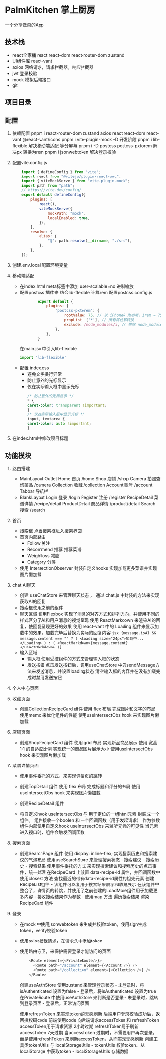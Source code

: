 #  PalmKitchen 掌上厨房
一个分享做菜的App

## 技术栈
- react全家桶
    react react-dom react-router-dom zustand
- UI组件库 react-vant
- axios 网络请求，请求拦截器，响应拦截器
- jwt 登录校验
- mock 模拟后端接口
- git 

## 项目目录


## 配置
1. 依赖配置
    pnpm i react-router-dom zustand axios react react-dom react-vant @react-vant/icons
    pnpm i vite-plugin-mock -D 开发阶段
    pnpm i lib-flexible  解决移动端适配 等分屏幕
    pnpm i -D postcss postcss-pxtorem  解决px 转换为rem
    pnpm i jsonwebtoken  解决登录校验

2. 配置vite.config.js
    ```js
        import { defineConfig } from "vite";
        import react from "@vitejs/plugin-react-swc";
        import { viteMockServe } from "vite-plugin-mock";
        import path from "path";
        // https://vite.dev/config/
        export default defineConfig({
            plugins: [
                react(),
                viteMockServe({
                    mockPath: "mock",
                    localEnabled: true,
                }),
            ],
            resolve: {
                alias: {
                    "@": path.resolve(__dirname, "./src"),
                },
            },
        });
    ```
3. 创建.env.local 配置环境变量

4. 移动端适配
    - 在index.html meta标签中添加   user-scalable=no  进制缩放
    - 配置postcss 插件来 结合lib-flexible 计算rem
        配置postcss.config.js
        ```js
                export default {
                    plugins: {
                        'postcss-pxtorem': {
                            rootValue: 75, // 以 iPhone6 为参考，1rem = 75px    200 / 75 = 2.6666666666666665rem
                            propList: ['*'], // 所有属性都转换
                            exclude: /node_modules/i, // 排除 node_modules 中的文件
                        },
                    },
                }
        ```
        在main.jsx 中引入lib-flexible
        ```js
        import 'lib-flexible'
        ```
    - 配置 index.css 
        - 避免文字换行异常
        - 防止意外的光标显示
        - 仅在实际输入框中显示光标
            ```css
            /* 防止意外的光标显示 */
            * {
            caret-color: transparent !important;
            }
            /* 仅在实际输入框中显示光标 */
            input, textarea {
            caret-color: auto !important;
            }
            ```

5. 在index.html中修改项目标题
     <title>掌上厨房</title>

## 功能模块
1. 路由搭建
    - MainLayout
        Outlet
            Home 首页  /home
            Shop 店铺  /shop
            Camera 拍照查询菜品  /camera
            Collection 收藏  /collection
            Account 账号  /account
        Tabbar 导航栏
    - BlankLayout
        Login 登录
            /login
        Register 注册
            /register
        RecipeDetail 菜谱详情
            /recipe/detail
        ProductDetail 商品详情
            /product/detail
        Search 搜索
            /search


2. 首页
    - 搜索框
        点击搜索框进入搜索界面
    - 首页内部路由
        - Follow 关注
        - Recommend 推荐
            推荐菜谱
        - Weightloss 减脂
        - Category 分类
    - 使用 IntersectionObserver 封装自定义hooks 实现加载更多菜谱并实现图片懒加载

3. chat Ai聊天
    - 创建 useChatStore 来管理聊天状态 ， 通过 chat.js 中封装的方法来实现获取AI的回复
    - 搜索框使用之前的组件 
    - 聊天区域
        使用Flexbox 实现了消息的对齐方式和排列方向，并使用不同的样式区分了AI和用户消息的视觉呈现
        使用 ReactMarkdown 来渲染AI的回复，使回复呈现更好的效果
        使用 react-vant 中的 Loading 组件来显示加载中的效果，加载完毕后替换为实际的回复内容
            ```jsx
            {message.isAI && message.content === "" ? (
                <Loading size="24px">加载中...</Loading>
            ) : (
                <ReactMarkdown>{message.content}</ReactMarkdown>
            )}
            ```
    - 输入区域
        - 输入框
            使用受控组件的方式来管理输入框的状态
        - 发送按钮
            点击发送按钮后，调用useChatStore 中的sendMessage方法来发送消息，并设置loading状态
            清空输入框的内容并在没有加载完成时禁用发送按钮

4. 个人中心页面
    
5. 收藏页面
    - 创建CollectionRecipeCard 组件
        使用 flex 布局 完成图片和文字的布局
        使用memo 来优化组件的性能
        使用useIntersectObs hook 来实现图片懒加载

6. 店铺页面
    - 创建ShopRecipeCard 组件
        使用 grid 布局 实现新品商品展示
        使用 宽高 1:1 的自适应比例 实现统一的商品图片展示大小
        使用useIntersectObs hook 来实现图片懒加载

7. 菜谱详情页面
    - 使用事件委托的方式，来实现详情页的跳转
        
    - 创建TopDetail 组件
        使用 flex 布局 完成标题和评分的布局
        使用useIntersectObs hook 来实现图片懒加载
    - 创建RecipeDetail 组件
    - 将自定义hook useIntersectObs 与 用于定位的一组html元素 封装成一个组件。 
        组件接收一个boolen 和 一个回调函数（用于发起请求） 作为参数
        组件内部使用自定义hook useIntersectObs 来监听元素的可见性
        当元素进入视口时，组件会触发回调函数
8. 搜索页面
    - 创建SearchPage 组件
        使用 display: inline-flex; 实现搜索历史和搜索建议的气泡布局
        使用useSearchStore 来管理搜索状态
            - 搜索建议
            - 搜索历史
            - 搜索结果
        使用事件委托的方式 来实现搜索建议和搜索历史的点击事件，统一处理
            在RecipeCard 上设置 data-recipe-id 属性，并回调函数中使用closest 方法 查找最近的带有data-recipe-id属性的祖先元素
        创建RecipeList组件
            - 该组件可以复用于搜索结果展示和收藏展示
                在该组件中整合了，详情页的转跳，并使用了之前创建的LoadMore组件用于加载更多内容
            - 接收搜索结果作为参数
            - 使用map 方法 遍历搜索结果 渲染RecipeCard 组件
        
9. 登录
    - 在mock 中使用jsonwebtoken 来生成并校验token，使用sign生成token，verify校验token
    - 使用axios拦截请求，在请求头中添加token
    - 使用路由守卫，来保护需要登录才能访问的页面
        ```js
            <Route element={<PrivateRoute/>}>
              <Route path="/account" element={<Account />} />
              <Route path="/collection" element={<Collection />} />
            </Route>
        ```
        创建useAuthStore 使用zustand 来管理登录状态
            - 未登录时，将isAuthenticated 设置为false
            - 登录后，将isAuthenticated 设置为true
        在PrivateRoute 中使用useAuthStore 来判断是否登录
            - 未登录时，跳转到登录页面
            - 登录后，正常访问页面
        
        使用refreshToken 来实现token的无感刷新
            后端用户登录校验成功后，返回授权码code
            前端使用code 向后端请求accessToken 和 refreshToken
            accessToken用于请求资源 2小时过期
            refreshToken用于刷新accessToken 7天过期
            当accessToken 过期时，不需要用户再次登录，而是使用refreshToken 来刷新accessToken，从而实现无感刷新
        创建工具类tokenUtils 与 localStorageUtils 
            - tokenUtils 校验token、从localStorage 中获取token
            - localStorageUtils 存储数据

